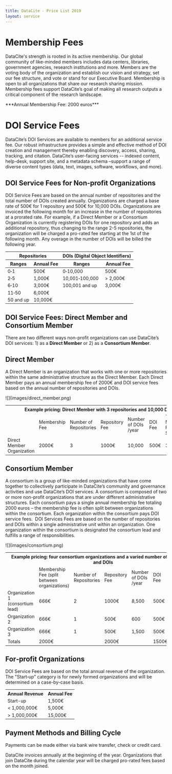 ```yaml
---
title: DataCite - Price List 2019
layout: service
---
```


# Membership Fees

DataCite's strength is rooted in its active membership. Our global community of like-minded members includes data centers, libraries, government agencies, research institutions and more. Members are the voting body of the organization and establish our vision and strategy, set our fee structure, and vote or stand for our Executive Board. Membership is open to all organizations that share our research sharing mission. Membership fees support DataCite’s goal of making all research outputs a critical component of the research landscape.

<div class="row text-center">***Annual Membership Fee: 2000 euros***</div>

# DOI Service Fees

DataCite’s DOI Services are available to members for an additional service fee. Our robust infrastructure provides a simple and effective method of DOI creation and management thereby enabling discovery, access, sharing, tracking, and citation. DataCite’s user-facing services -- indexed content, help-desk, support site, and a metadata schema –support a range of diverse content types (data, text, images, software, workflows, and more).

## DOI Service Fees for Non‐profit Organizations

DOI Service Fees are based on the annual number of repositories and the total number of DOIs created annually. Organizations are charged a base rate of 500€ for 1 repository and 500€ for 10,000 DOIs.  Organizations are invoiced the following month for an increase in the number of repositories at a prorated rate.  For example, if a Direct Member or a Consortium Organization is currently registering DOIs for one repository and adds an additional repository, thus changing to the range 2-5 repositories, the organization will be charged a pro-rated fee starting at the 1st of the following month. Any overage in the number of DOIs will be billed the following year.

<table class="table pricing">
  <thead>
    <tr>
      <th colspan="2">Repositories</th>
      <th colspan="2">DOIs (Digital Object Identifiers)</th>
    </tr>
    <tr>
      <th>Ranges</th>
      <th>Annual Fee</th>
      <th>Ranges</th>
      <th>Annual Fee</th>
    </tr>
  </thead>
  <tbody>
  <tr>
    <td>0‐1</td>
    <td>500€</td>
    <td>0‐10,000</td>
    <td>500€</td>
  </tr>
  <tr>
    <td>2‐5</td>
    <td>1,000€</td>
    <td>10,001‐100,000</td>
    <td>&gt; 2,000€</td>
  </tr>
  <tr>
    <td>6‐10</td>
    <td>3,000€</td>
    <td>100,001 and up</td>
    <td>3,000€</td>
  </tr>
  <tr>
    <td>11‐50</td>
    <td>6,000€</td>
    <td></td>
    <td></td>
  </tr>
  <tr>
    <td>50 and up</td>
    <td>10,000€</td>
    <td></td>
    <td></td>
  </tr>
  </tbody>
</table>

## DOI Service Fees: Direct Member and Consortium Member

There are two different ways non-profit organizations can use DataCite’s DOI services: 1) as a **Direct Member** or 2) as a **Consortium Member**.

## Direct Member

A Direct Member is an organization that works with one or more repositories within the same administrative structure as the Direct Member. Each Direct Member pays an annual membership fee of 2000€ and DOI service fees based on the annual number of repositories and DOIs.

<div class="section-img">
  ![](images/direct_member.png)
</div>

<table class="table pricing">
  <tr>
    <th class="text-left" colspan="7">Example pricing: Direct Member with 3 repositories and 10,000 DOIs</th>
  </tr>
  <tr>
    <td></td>
    <td>Membership Fee</td>
    <td>Number of Repositories</td>
    <td>Repository Fee</td>
    <td>Number of DOIs /year</td>
    <td>DOI Fee</td>
    <td>Total Membership Fee and Service Fee</td>
  </tr>
  <tr>
    <td>Direct Member Organization</td>
    <td> 2000€</td>
    <td>3</td>
    <td> 1000€</td>
    <td>10,000</td>
    <td>500€</td>
    <td> 3500€</td>
  </tr>
</table>

## Consortium Member

A consortium is a group of like-minded organizations that have come together to collectively participate in DataCite’s community and governance activities and use DataCite’s DOI services. A consortium is composed of two or more non-profit organizations that are under different administrative structures. Each consortium pays a single annual membership fee totaling 2000 euros – the membership fee is often split between organizations within the consortium. Each organization within the consortium pays DOI service fees.  DOI Services Fees are based on the number of repositories and DOIs within a single administrative unit within an organization. One organization within the consortium is designated the consortium lead and fulfills a range of responsibilities.

<div class="section-img">
  ![](images/consortium.png)
</div>

<table class="table pricing">
  <tr>
    <th colspan="7">Example pricing: four consortium organizations and a varied number of repositories and DOIs</th>
  </tr>
  <tr>
    <td></td>
    <td>Membership Fee (split between organizations)</td>
    <td>Number of Repositories</td>
    <td>Repository Fee</td>
    <td>Number of DOIs /year</td>
    <td>DOI Fee</td>
    <td>Total Membership Fee and Service Fee</td>
  </tr>
  <tr>
    <td>Organization 1 (consortium lead)</td>
    <td> 666€</td>
    <td>2</td>
    <td> 1000€</td>
    <td>8,500</td>
    <td> 500€</td>
    <td> 2000€</td>
  </tr>
  <tr>
    <td>Organization 2</td>
    <td>666€</td>
    <td>1</td>
    <td> 500€</td>
    <td>600</td>
    <td>500€</td>
    <td>1500€</td>
  </tr>
  <tr>
    <td>Organization 3</td>
    <td>666€</td>
    <td>1</td>
    <td> 500€</td>
    <td>1,500</td>
    <td> 500€</td>
    <td>1500€</td>
  </tr>
  <tr>
    <td>Totals</td>
    <td>2000€</td>
    <td></td>
    <td> 2000€</td>
    <td></td>
    <td>1500€</td>
    <td> 6500€</td>
  </tr>
</table>

## For‐profit Organizations

DOI Service Fees are based on the total annual revenue of the organization. The "Start‐up" category is for newly formed organizations and will be determined on a case-by-case basis.

<table class="table pricing">
  <tr>
    <th>Annual Revenue</th>
    <th>Annual Fee</th>
  </tr>
  <tr>
    <td>Start-up</td>
    <td>1,500€</td>
  </tr>
  <tr>
    <td>&lt; 1,000,000€</td>
    <td>5,000€</td>
  </tr>
  <tr>
    <td>&gt; 1,000,000€</td>
    <td>15,000€</td>
  </tr>
</table>

## Payment Methods and Billing Cycle

Payments can be made either via bank wire transfer, check or credit card.

DataCite invoices annually at the beginning of the year. Organizations that join DataCite during the calendar year will be charged pro-rated fees based on the month joined.
